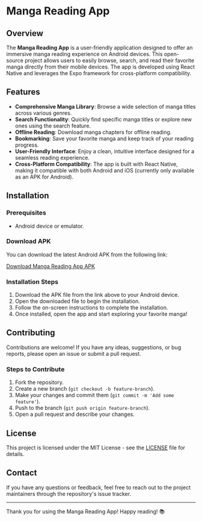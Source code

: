 # Manga Reading App

## Overview

The **Manga Reading App** is a user-friendly application designed to offer an immersive manga reading experience on Android devices. This open-source project allows users to easily browse, search, and read their favorite manga directly from their mobile devices. The app is developed using React Native and leverages the Expo framework for cross-platform compatibility.

## Features

- **Comprehensive Manga Library**: Browse a wide selection of manga titles across various genres.
- **Search Functionality**: Quickly find specific manga titles or explore new ones using the search feature.
- **Offline Reading**: Download manga chapters for offline reading.
- **Bookmarking**: Save your favorite manga and keep track of your reading progress.
- **User-Friendly Interface**: Enjoy a clean, intuitive interface designed for a seamless reading experience.
- **Cross-Platform Compatibility**: The app is built with React Native, making it compatible with both Android and iOS (currently only available as an APK for Android).

## Installation

### Prerequisites

- Android device or emulator.

### Download APK

You can download the latest Android APK from the following link:

[Download Manga Reading App APK](https://expo.dev/accounts/sieniu2791/projects/manga_reader/builds/9a726be1-7336-4dcc-a50c-8c3378b35db9)

### Installation Steps

1. Download the APK file from the link above to your Android device.
2. Open the downloaded file to begin the installation.
3. Follow the on-screen instructions to complete the installation.
4. Once installed, open the app and start exploring your favorite manga!

## Contributing

Contributions are welcome! If you have any ideas, suggestions, or bug reports, please open an issue or submit a pull request. 

### Steps to Contribute

1. Fork the repository.
2. Create a new branch (`git checkout -b feature-branch`).
3. Make your changes and commit them (`git commit -m 'Add some feature'`).
4. Push to the branch (`git push origin feature-branch`).
5. Open a pull request and describe your changes.

## License

This project is licensed under the MIT License - see the [LICENSE](LICENSE) file for details.

## Contact

If you have any questions or feedback, feel free to reach out to the project maintainers through the repository's issue tracker.

---

Thank you for using the Manga Reading App! Happy reading! 📚
